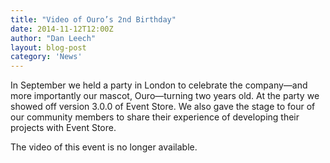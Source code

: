 ```yaml
---
title: "Video of Ouro’s 2nd Birthday"
date: 2014-11-12T12:00Z
author: "Dan Leech"
layout: blog-post
category: 'News'
---
```


In September we held a party in London to celebrate the company—and more importantly our mascot, Ouro—turning two years old. At the party we showed off version 3.0.0 of Event Store. We also gave the stage to four of our community members to share their experience of developing their projects with Event Store.

The video of this event is no longer available.